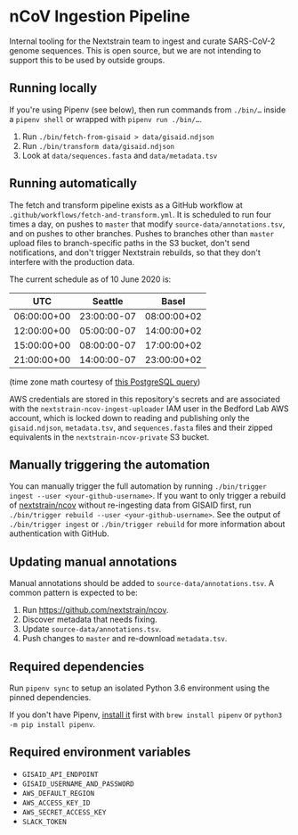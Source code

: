 # nCoV Ingestion Pipeline

Internal tooling for the Nextstrain team to ingest and curate SARS-CoV-2 genome sequences. This is open source, but we are not intending to support this to be used by outside groups.

## Running locally
If you're using Pipenv (see below), then run commands from `./bin/…` inside a `pipenv shell` or wrapped with `pipenv run ./bin/…`.

1. Run `./bin/fetch-from-gisaid > data/gisaid.ndjson`
2. Run `./bin/transform data/gisaid.ndjson`
3. Look at `data/sequences.fasta` and `data/metadata.tsv`

## Running automatically
The fetch and transform pipeline exists as a GitHub workflow at `.github/workflows/fetch-and-transform.yml`.
It is scheduled to run four times a day, on pushes to `master` that modify `source-data/annotations.tsv`, and on pushes to other branches.
Pushes to branches other than `master` upload files to branch-specific paths in the S3 bucket, don't send notifications, and don't trigger Nextstrain rebuilds, so that they don't interfere with the production data.

The current schedule as of 10 June 2020 is:

| UTC         | Seattle     | Basel       |
| ----------- | ----------- | ----------- |
| 06:00:00+00 | 23:00:00-07 | 08:00:00+02 |
| 12:00:00+00 | 05:00:00-07 | 14:00:00+02 |
| 15:00:00+00 | 08:00:00-07 | 17:00:00+02 |
| 21:00:00+00 | 14:00:00-07 | 23:00:00+02 |

(time zone math courtesy of [this PostgreSQL query](https://gist.github.com/tsibley/2237b487ad022b3fdf62937fa94cf216))

AWS credentials are stored in this repository's secrets and are associated with the `nextstrain-ncov-ingest-uploader` IAM user in the Bedford Lab AWS account, which is locked down to reading and publishing only the `gisaid.ndjson`, `metadata.tsv`, and `sequences.fasta` files and their zipped equivalents in the `nextstrain-ncov-private` S3 bucket.

## Manually triggering the automation
You can manually trigger the full automation by running `./bin/trigger ingest --user <your-github-username>`.
If you want to only trigger a rebuild of [nextstrain/ncov](https://github.com/nextstrain/ncov) without re-ingesting data from GISAID first, run `./bin/trigger rebuild --user <your-github-username>`.
See the output of `./bin/trigger ingest` or `./bin/trigger rebuild` for more information about authentication with GitHub.

## Updating manual annotations
Manual annotations should be added to `source-data/annotations.tsv`.
A common pattern is expected to be:

 1. Run <https://github.com/nextstrain/ncov>.
 2. Discover metadata that needs fixing.
 3. Update `source-data/annotations.tsv`.
 4. Push changes to `master` and re-download `metadata.tsv`.

## Required dependencies
Run `pipenv sync` to setup an isolated Python 3.6 environment using the pinned dependencies.

If you don't have Pipenv, [install it](https://pipenv.pypa.io/en/latest/install/#installing-pipenv) first with `brew install pipenv` or `python3 -m pip install pipenv`.

## Required environment variables
* `GISAID_API_ENDPOINT`
* `GISAID_USERNAME_AND_PASSWORD`
* `AWS_DEFAULT_REGION`
* `AWS_ACCESS_KEY_ID`
* `AWS_SECRET_ACCESS_KEY`
* `SLACK_TOKEN`
